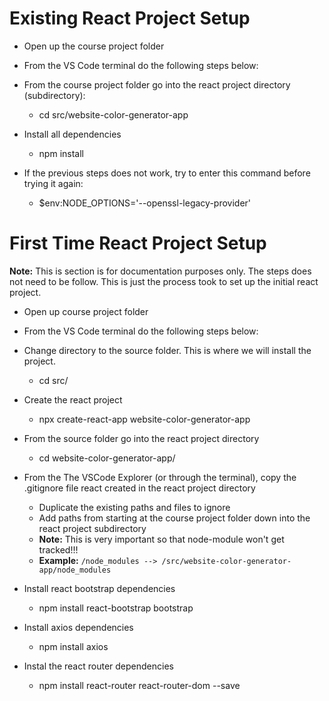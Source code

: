 # Existing React Project Setup

-   Open up the course project folder

-   From the VS Code terminal do the following steps below:

-   From the course project folder go into the react project directory (subdirectory):

    -   cd src/website-color-generator-app

-   Install all dependencies

    -   npm install

-   If the previous steps does not work, try to enter this command before trying it again:

    -   $env:NODE_OPTIONS='--openssl-legacy-provider'

# First Time React Project Setup

**Note:** This is section is for documentation purposes only. The steps does not need to be follow. This is just the process took to set up the initial react project.

-   Open up course project folder

-   From the VS Code terminal do the following steps below:

-   Change directory to the source folder. This is where we will install the project.

    -   cd src/

-   Create the react project

    -   npx create-react-app website-color-generator-app

-   From the source folder go into the react project directory

    -   cd website-color-generator-app/

-   From the The VSCode Explorer (or through the terminal), copy the .gitignore file react created in the react project directory

    -   Duplicate the existing paths and files to ignore
    -   Add paths from starting at the course project folder down into the react project subdirectory
    -   **Note:** This is very important so that node-module won't get tracked!!!
    -   **Example:** `/node_modules --> /src/website-color-generator-app/node_modules`

-   Install react bootstrap dependencies

    -   npm install react-bootstrap bootstrap

-   Install axios dependencies

    -   npm install axios

-   Instal the react router dependencies

    -   npm install react-router react-router-dom --save
